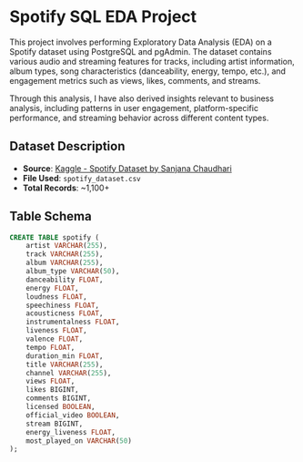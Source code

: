 # Spotify SQL EDA Project

This project involves performing Exploratory Data Analysis (EDA) on a Spotify dataset using PostgreSQL and pgAdmin. The dataset contains various audio and streaming features for tracks, including artist information, album types, song characteristics (danceability, energy, tempo, etc.), and engagement metrics such as views, likes, comments, and streams.

Through this analysis, I have also derived insights relevant to business analysis, including patterns in user engagement, platform-specific performance, and streaming behavior across different content types.

## Dataset Description

- **Source**: [Kaggle - Spotify Dataset by Sanjana Chaudhari](https://www.kaggle.com/datasets/sanjanchaudhari/spotify-dataset)
- **File Used**: `spotify_dataset.csv`
- **Total Records**: ~1,100+
  

## Table Schema

```sql
CREATE TABLE spotify (
    artist VARCHAR(255),
    track VARCHAR(255),
    album VARCHAR(255),
    album_type VARCHAR(50),
    danceability FLOAT,
    energy FLOAT,
    loudness FLOAT,
    speechiness FLOAT,
    acousticness FLOAT,
    instrumentalness FLOAT,
    liveness FLOAT,
    valence FLOAT,
    tempo FLOAT,
    duration_min FLOAT,
    title VARCHAR(255),
    channel VARCHAR(255),
    views FLOAT,
    likes BIGINT,
    comments BIGINT,
    licensed BOOLEAN,
    official_video BOOLEAN,
    stream BIGINT,
    energy_liveness FLOAT,
    most_played_on VARCHAR(50)
);

